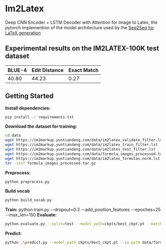 


# Im2Latex

Deep CNN Encoder + LSTM Decoder with Attention for Image to Latex, the pytorch implemention of the model architecture used by the [Seq2Seq for LaTeX generation](https://guillaumegenthial.github.io/image-to-latex.html)


## Experimental results on the IM2LATEX-100K  test dataset

| BLUE-4 | Edit Distance | Exact Match |
| ------ | ------------- | ----------- |
| 40.80  | 44.23         | 0.27        |



## Getting Started



**Install dependencies:**

```bash
pip install -r requirements.txt
```

**Download the dataset for training:**
```bash
cd data
wget https://im2markup.yuntiandeng.com/data/im2latex_validate_filter.lst
wget https://im2markup.yuntiandeng.com/data/im2latex_train_filter.lst
wget https://im2markup.yuntiandeng.com/data/im2latex_test_filter.lst
wget https://im2markup.yuntiandeng.com/data/formula_images_processed.tar.gz
wget https://im2markup.yuntiandeng.com/data/im2latex_formulas.norm.lst
tar -zxvf formula_images_processed.tar.gz
```

**Preprocess:**

```bash
python preprocess.py
```

**Build vocab**
```bash
python build_vocab.py
```

**Train:**
     python train.py --dropout=0.2 --add_position_features --epoches=25 --max_len=150
**Evaluate:**

```bash
python evaluate.py --split=test --model_path=ckpts/best_ckpt.pt --batch_size=32
```
**Predict:**
```bash
python .\predict.py --model_path ckpts/best_ckpt.pt --im_path data/formula_images_processed/1a00a76d4e.png
```
